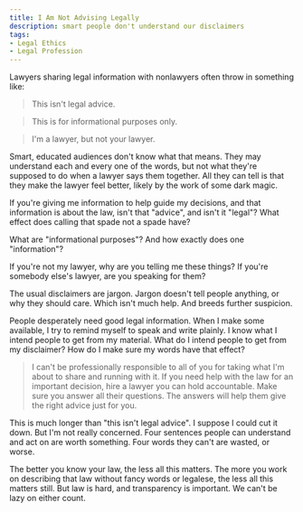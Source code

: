 ```yaml
---
title: I Am Not Advising Legally
description: smart people don't understand our disclaimers
tags:
- Legal Ethics
- Legal Profession
---
```


Lawyers sharing legal information with nonlawyers often throw in something like:

> This isn't legal advice.

> This is for informational purposes only.

> I'm a lawyer, but not your lawyer.

Smart, educated audiences don't know what that means.  They may understand each and every one of the words, but not what they're supposed to do when a lawyer says them together.  All they can tell is that they make the lawyer feel better, likely by the work of some dark magic.

If you're giving me information to help guide my decisions, and that information is about the law, isn't that "advice", and isn't it "legal"?  What effect does calling that spade not a spade have?

What are "informational purposes"?  And how exactly does one "information"?

If you're not my lawyer, why are you telling me these things?  If you're somebody else's lawyer, are you speaking for them?

The usual disclaimers are jargon.  Jargon doesn't tell people anything, or why they should care.  Which isn't much help.  And breeds further suspicion.

People desperately need good legal information.  When I make some available, I try to remind myself to speak and write plainly.  I know what I intend people to get from my material.  What do I intend people to get from my disclaimer?  How do I make sure my words have that effect?

> I can't be professionally responsible to all of you for taking what I'm about to share and running with it.  If you need help with the law for an important decision, hire a lawyer you can hold accountable.  Make sure you answer all their questions.  The answers will help them give the right advice just for you.

This is much longer than "this isn't legal advice".  I suppose I could cut it down.  But I'm not really concerned.  Four sentences people can understand and act on are worth something.  Four words they can't are wasted, or worse.

The better you know your law, the less all this matters.  The more you work on describing that law without fancy words or legalese, the less all this matters still.  But law is hard, and transparency is important.  We can't be lazy on either count.

